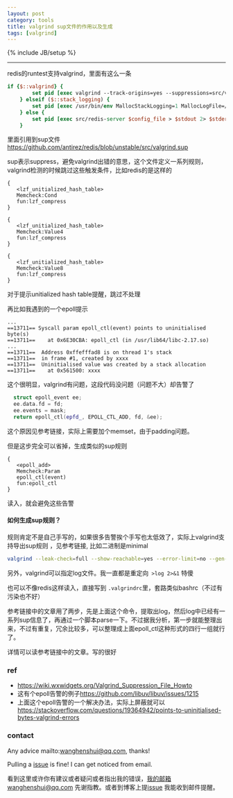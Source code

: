 ```yaml
---
layout: post
category: tools
title: valgrind sup文件的作用以及生成
tags: [valgrind]
---
```


{% include JB/setup %}

---

redis的runtest支持valgrind，里面有这么一条

```tcl
if {$::valgrind} {
        set pid [exec valgrind --track-origins=yes --suppressions=src/valgrind.sup --show-reachable=no --show-possibly-lost=no --leak-check=full src/redis-server $config_file > $stdout 2> $stderr &]
    } elseif ($::stack_logging) {
        set pid [exec /usr/bin/env MallocStackLogging=1 MallocLogFile=/tmp/malloc_log.txt src/redis-server $config_file > $stdout 2> $stderr &]
    } else {
        set pid [exec src/redis-server $config_file > $stdout 2> $stderr &]
    }
```

里面引用到sup文件<https://github.com/antirez/redis/blob/unstable/src/valgrind.sup>

sup表示suppress，避免valgrind出错的意思，这个文件定义一系列规则，valgrind检测的时候跳过这些触发条件，比如redis的是这样的

```
{
   <lzf_unitialized_hash_table>
   Memcheck:Cond
   fun:lzf_compress
}

{
   <lzf_unitialized_hash_table>
   Memcheck:Value4
   fun:lzf_compress
}

{
   <lzf_unitialized_hash_table>
   Memcheck:Value8
   fun:lzf_compress
}
```

对于提示unitialized hash table提醒，跳过不处理

再比如我遇到的一个epoll提示

```
...
==13711== Syscall param epoll_ctl(event) points to uninitialised byte(s)
==13711==    at 0x6E30CBA: epoll_ctl (in /usr/lib64/libc-2.17.so)
...
==13711==  Address 0xffefffad8 is on thread 1's stack
==13711==  in frame #1, created by xxxx
==13711==  Uninitialised value was created by a stack allocation
==13711==    at 0x561500: xxxx

```

这个很明显，valgrind有问题，这段代码没问题（问题不大）却告警了

```c++
  struct epoll_event ee;
  ee.data.fd = fd;
  ee.events = mask;
  return epoll_ctl(epfd_, EPOLL_CTL_ADD, fd, &ee);
```

这个原因见参考链接，实际上需要加个memset，由于padding问题。

但是这步完全可以省掉，生成类似的sup规则

```
{
   <epoll_add>
   Memcheck:Param
   epoll_ctl(event)
   fun:epoll_ctl
}
```

读入，就会避免这些告警

#### 如何生成sup规则？

规则肯定不是自己手写的，如果很多告警挨个手写也太低效了，实际上valgrind支持导出sup规则 ，见参考链接, 比如二进制是minimal

```bash
valgrind --leak-check=full --show-reachable=yes --error-limit=no --gen-suppressions=all --log-file=minimalraw.log ./minimal
```

另外，valgrind可以指定log文件。我一直都是重定向` >log 2>&1` 特傻

也可以不像redis这样读入，直接写到 `.valgrindrc`里，套路类似bashrc（不过有污染也不好）

 参考链接中的文章用了两步，先是上面这个命令，提取出log，然后log中已经有一系列sup信息了，再通过一个脚本parse一下。不过据我分析，第一步就能整理出来，不过有重复，冗余比较多，可以整理成上面epoll_ctl这种形式的四行一组就行了。

详情可以读参考链接中的文章。写的很好

### ref

- <https://wiki.wxwidgets.org/Valgrind_Suppression_File_Howto>
- 这有个epoll告警的例子<https://github.com/libuv/libuv/issues/1215>
- 上面这个epoll告警的一个解决办法，实际上屏蔽就可以<https://stackoverflow.com/questions/19364942/points-to-uninitialised-bytes-valgrind-errors>


### contact

Any advice mailto:wanghenshui@qq.com, thanks! 

Pulling a [issue](https://github.com/wanghenshui/wanghenshui.github.io/issues/new) is fine! I can get noticed from email.

看到这里或许你有建议或者疑问或者指出我的错误，我的邮箱wanghenshui@qq.com 先谢指教。或者到博客上提[issue](https://github.com/wanghenshui/wanghenshui.github.io/issues/new) 我能收到邮件提醒。